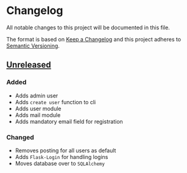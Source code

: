 Changelog
=========
All notable changes to this project will be documented in this file.

The format is based on [Keep a Changelog](http://keepachangelog.com/en/1.0.0/)
and this project adheres to [Semantic Versioning](http://semver.org/spec/v2.0.0.html).

[Unreleased](https://github.com/jshwi/jss/compare/v0.1.0...HEAD)
------------------------------------------------------------------------
### Added
- Adds admin user
- Adds `create user` function to cli
- Adds user module
- Adds mail module
- Adds mandatory email field for registration

### Changed
- Removes posting for all users as default
- Adds `Flask-Login` for handling logins
- Moves database over to `SQLAlchemy`
